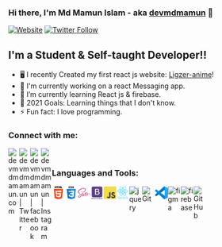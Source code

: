 ### Hi there, I'm Md Mamun Islam - aka [devmdmamun][website] 👋

[![Website](https://img.shields.io/website?label=devmdmamun.com&style=for-the-badge&url=https%3A%2F%2Fdevmdmamun.com)](https://devmdmamun.com)
[![Twitter Follow](https://img.shields.io/twitter/follow/devmdmamun?color=1DA1F2&logo=twitter&style=for-the-badge)](https://twitter.com/intent/follow?original_referer=https%3A%2F%2Fgithub.com%2Fdevmdmamun&screen_name=devmdmamun)

## I'm a Student & Self-taught Developer!!

- 🖥️ I recently Created my first react js website: [Ligzer-anime][project]!
- 👷 I'm currently working on a react Messaging app.
- 🏫 I’m currently learning React js & firebase.
- 🥅 2021 Goals: Learning things that I don't know.
- ⚡ Fun fact: I love programming.

### Connect with me:

[<img align="left" alt="devmdmamun.com" width="22px" src="https://anime.ligzer.com/favicon.ico" />][website]
[<img align="left" alt="devmdmamun | Twitter" width="22px" src="https://raw.githubusercontent.com/rahuldkjain/github-profile-readme-generator/master/src/images/icons/Social/twitter.svg" />][twitter]
[<img align="left" alt="devmdmamun | facebook" width="22px" src="https://raw.githubusercontent.com/rahuldkjain/github-profile-readme-generator/master/src/images/icons/Social/facebook.svg" />][facebook]
[<img align="left" alt="devmdmamun | Instagram" width="22px" src="https://raw.githubusercontent.com/rahuldkjain/github-profile-readme-generator/master/src/images/icons/Social/instagram.svg" />][instagram]

<br />

### Languages and Tools:

[<img align="left" alt="HTML5" width="26px" src="https://raw.githubusercontent.com/github/explore/80688e429a7d4ef2fca1e82350fe8e3517d3494d/topics/html/html.png" />][website]
[<img align="left" alt="CSS3" width="26px" src="https://raw.githubusercontent.com/devicons/devicon/master/icons/css3/css3-original-wordmark.svg" />][website]
[<img align="left" alt="Sass" width="26px" src="https://raw.githubusercontent.com/github/explore/80688e429a7d4ef2fca1e82350fe8e3517d3494d/topics/sass/sass.png" />][website]
[<img align="left" alt="Bootstrap" width="26px" src="https://raw.githubusercontent.com/devicons/devicon/master/icons/bootstrap/bootstrap-plain-wordmark.svg" />][website]
[<img align="left" alt="JavaScript" width="26px" src="https://raw.githubusercontent.com/devicons/devicon/master/icons/javascript/javascript-original.svg" />][website]
[<img align="left" alt="React" width="26px" src="https://raw.githubusercontent.com/devicons/devicon/master/icons/react/react-original-wordmark.svg" />][website]
[<img align="left" alt="jquery" width="26px" src="https://jquery.com/favicon.ico" />][website]
[<img align="left" alt="Git" width="26px" src="https://www.vectorlogo.zone/logos/git-scm/git-scm-icon.svg" />][website]
[<img align="left" alt="Visual Studio Code" width="26px" src="https://raw.githubusercontent.com/github/explore/80688e429a7d4ef2fca1e82350fe8e3517d3494d/topics/visual-studio-code/visual-studio-code.png" />][website]
[<img align="left" alt="figma" width="26px" src="https://www.vectorlogo.zone/logos/figma/figma-icon.svg" />][website]
[<img align="left" alt="firebase" width="26px" src="https://www.vectorlogo.zone/logos/firebase/firebase-icon.svg" />][website]
[<img align="left" alt="GitHub" width="26px" src="https://github.githubassets.com/images/modules/site/icons/footer/github-mark.svg" />][website]

[website]: https://devmdmamun.com
[project]: https://anime.ligzer.com
[twitter]: https://twitter.com/devmdmamun
[instagram]: https://instagram.com/devmdmamun
[facebook]: https://facebook.com/devmdmamun
